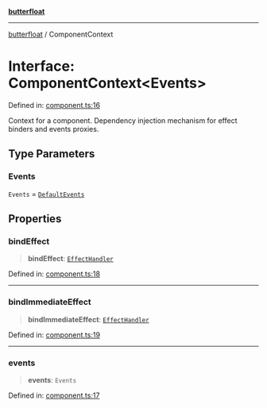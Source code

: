 [**butterfloat**](../README.md)

***

[butterfloat](../globals.md) / ComponentContext

# Interface: ComponentContext\<Events\>

Defined in: [component.ts:16](https://github.com/WorldMaker/butterfloat/blob/f0f5f6205e72911354af687f4fb1c543d3ebd586/component.ts#L16)

Context for a component. Dependency injection mechanism for
effect binders and events proxies.

## Type Parameters

### Events

`Events` = [`DefaultEvents`](../type-aliases/DefaultEvents.md)

## Properties

### bindEffect

> **bindEffect**: [`EffectHandler`](../type-aliases/EffectHandler.md)

Defined in: [component.ts:18](https://github.com/WorldMaker/butterfloat/blob/f0f5f6205e72911354af687f4fb1c543d3ebd586/component.ts#L18)

***

### bindImmediateEffect

> **bindImmediateEffect**: [`EffectHandler`](../type-aliases/EffectHandler.md)

Defined in: [component.ts:19](https://github.com/WorldMaker/butterfloat/blob/f0f5f6205e72911354af687f4fb1c543d3ebd586/component.ts#L19)

***

### events

> **events**: `Events`

Defined in: [component.ts:17](https://github.com/WorldMaker/butterfloat/blob/f0f5f6205e72911354af687f4fb1c543d3ebd586/component.ts#L17)
